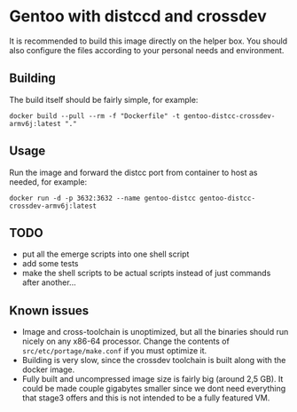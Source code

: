 # Gentoo with distccd and crossdev

It is recommended to build this image directly on the helper box. You should also configure the files according to your personal needs and environment.

## Building

The build itself should be fairly simple, for example:

`docker build --pull --rm -f "Dockerfile" -t gentoo-distcc-crossdev-armv6j:latest "."`

## Usage

Run the image and forward the distcc port from container to host as needed, for example:

`docker run -d -p 3632:3632 --name gentoo-distcc gentoo-distcc-crossdev-armv6j:latest`

## TODO

- put all the emerge scripts into one shell script
- add some tests
- make the shell scripts to be actual scripts instead of just commands after another...

## Known issues

- Image and cross-toolchain is unoptimized, but all the binaries should run nicely on any x86-64 processor. Change the contents of `src/etc/portage/make.conf` if you must optimize it.
- Building is very slow, since the crossdev toolchain is built along with the docker image.
- Fully built and uncompressed image size is fairly big (around 2,5 GB). It could be made couple gigabytes smaller since we dont need everything that stage3 offers and this is not intended to be a fully featured VM.
